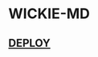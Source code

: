 # WICKIE-MD

## [DEPLOY](https://heroku.com/deploy?template=https://github.com/abd-khadher/WICKIE-MD)
